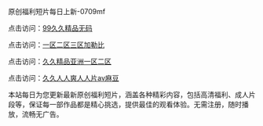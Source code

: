 原创福利短片每日上新-0709mf

点击访问：<a href="https://heiliaowt0d7p.pages.dev">99久久精品无码</a>

点击访问：<a href="https://heiliaoga6s9v.pages.dev">一区二区三区加勒比</a>

点击访问：<a href="https://heiliaoow5kzm.pages.dev">久久精品亚洲一区二区</a>

点击访问：<a href="https://heiliao2dmwwy.pages.dev">久久人人爽人人片av麻豆</a>

本站每日为您更新最新原创福利短片，涵盖各种精彩内容，包括高清福利、成人片段等，保证每一部作品都是精心挑选，提供最佳的观看体验。无需注册，随时播放，流畅无广告。

<span style="display:none;">[Canonical link](https://github.com/pu20250709/pu13 ）</span>
